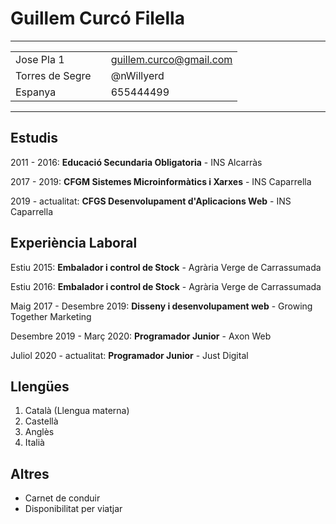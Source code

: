 # Guillem Curcó Filella

-------------------------------- -
|    |    |    |
|----|----|----|
|  Jose Pla 1  |    |  guillem.curco@gmail.com  |
|  Torres de Segre  |    |  @nWillyerd  |
|  Espanya  |    |  655444499  |
-------------------------------- -

## Estudis

2011 - 2016: **Educació Secundaria Obligatoria** - INS Alcarràs

2017 - 2019: **CFGM Sistemes Microinformàtics i Xarxes** - INS Caparrella

2019 - actualitat: **CFGS Desenvolupament d'Aplicacions Web** - INS Caparrella

## Experiència Laboral

Estiu 2015: **Embalador i control de Stock** - Agrària Verge de Carrassumada

Estiu 2016: **Embalador i control de Stock** - Agrària Verge de Carrassumada

Maig 2017 - Desembre 2019: **Disseny i desenvolupament web** - Growing Together Marketing

Desembre 2019 - Març 2020: **Programador Junior** - Axon Web

Juliol 2020 - actualitat: **Programador Junior** - Just Digital

## Llengües

1. Català (Llengua materna)
2. Castellà
3. Anglès
4. Italià

## Altres

- Carnet de conduir
- Disponibilitat per viatjar
